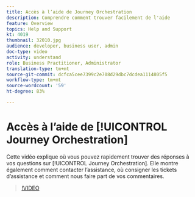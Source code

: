 ```yaml
---
title: Accès à l’aide de Journey Orchestration
description: Comprendre comment trouver facilement de l'aide
feature: Overview
topics: Help and Support
kt: 4019
thumbnail: 32010.jpg
audience: developer, business user, admin
doc-type: video
activity: understand
role: Business Practitioner, Administrator
translation-type: tm+mt
source-git-commit: dcfca5cee7399c2e708d29dbc7dcdea1114805f5
workflow-type: tm+mt
source-wordcount: '59'
ht-degree: 83%

---
```



# Accès à l’aide de [!UICONTROL Journey Orchestration]

Cette vidéo explique où vous pouvez rapidement trouver des réponses à vos questions sur [!UICONTROL Journey Orchestration]. Elle montre également comment contacter l’assistance, où consigner les tickets d’assistance et comment nous faire part de vos commentaires.

>[!VIDEO](https://video.tv.adobe.com/v/32010?quality=12)
